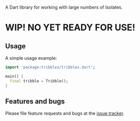 A Dart library for working with large numbers of Isolates.

# WIP! NO YET READY FOR USE!

## Usage

A simple usage example:

```dart
import 'package:tribbles/tribbles.dart';

main() {
  final tribble = Tribble();
}
```

## Features and bugs

Please file feature requests and bugs at the [issue tracker][tracker].

[tracker]: https://github.com/maks/tribbles/issues/new
